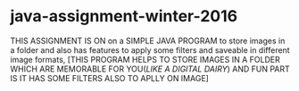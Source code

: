 # java-assignment-winter-2016
THIS ASSIGNMENT IS ON on a SIMPLE JAVA PROGRAM to store images in a folder and also has features to apply some filters and saveable in different image formats, 
[THIS PROGRAM HELPS TO STORE IMAGES IN A FOLDER WHICH ARE MEMORABLE FOR YOU(*LIKE A DIGITAL DAIRY*) AND FUN PART IS IT HAS SOME FILTERS ALSO TO APLLY ON IMAGE]
